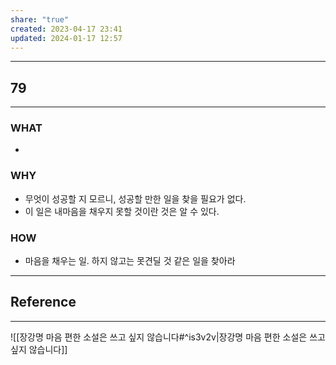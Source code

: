 ```yaml
---
share: "true"
created: 2023-04-17 23:41
updated: 2024-01-17 12:57
---
```


---
## 79
---
### WHAT
- 
### WHY
- 무엇이 성공할 지 모르니, 성공할 만한 일을 찾을 필요가 없다.
- 이 일은 내마음을 채우지 못할 것이란 것은 알 수 있다.
### HOW
- 마음을 채우는 일. 하지 않고는 못견딜 것 같은 일을 찾아라
---


## Reference
---
![[장강명  마음 편한 소설은 쓰고 싶지 않습니다#^is3v2v|장강명  마음 편한 소설은 쓰고 싶지 않습니다]]
